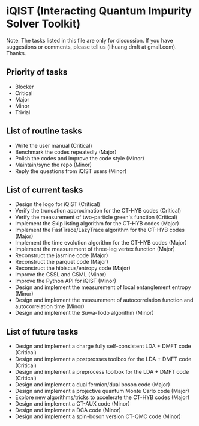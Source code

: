 # iQIST (Interacting Quantum Impurity Solver Toolkit)

Note: The tasks listed in this file are only for discussion. If you have suggestions or comments, please tell us (lihuang.dmft at gmail.com). Thanks.

## Priority of tasks

* Blocker
* Critical
* Major
* Minor
* Trivial

## List of routine tasks

* Write the user manual (Critical)
* Benchmark the codes repeatedly (Major)
* Polish the codes and improve the code style (Minor)
* Maintain/sync the repo (Minor)
* Reply the questions from iQIST users (Minor)

## List of current tasks

* Design the logo for iQIST (Critical)
* Verify the truncation approximation for the CT-HYB codes (Critical)
* Verify the measurement of two-particle green's function (Critical)
* Implement the Skip listing algorithm for the CT-HYB codes (Major)
* Implement the FastTrace/LazyTrace algorithm for the CT-HYB codes (Major)
* Implement the time evolution algorithm for the CT-HYB codes (Major)
* Implement the measurement of three-leg vertex function (Major)
* Reconstruct the jasmine code (Major)
* Reconstruct the parquet code (Major)
* Reconstruct the hibiscus/entropy code (Major)
* Improve the CSSL and CSML (Minor)
* Improve the Python API for iQIST (Minor)
* Design and implement the measurement of local entanglement entropy (Minor)
* Design and implement the measurement of autocorrelation function and autocorrelation time (Minor)
* Design and implement the Suwa-Todo algorithm (Minor)

## List of future tasks

* Design and implement a charge fully self-consistent LDA + DMFT code (Critical)
* Design and implement a postprosses toolbox for the LDA + DMFT code (Critical)
* Design and implement a preprocess toolbox for the LDA + DMFT code (Critical)
* Design and implement a dual fermion/dual boson code (Major)
* Design and implement a projective quantum Monte Carlo code (Major)
* Explore new algorithms/tricks to accelerate the CT-HYB codes (Major)
* Design and implement a CT-AUX code (Minor)
* Design and implement a DCA code (Minor)
* Design and implement a spin-boson version CT-QMC code (Minor)

